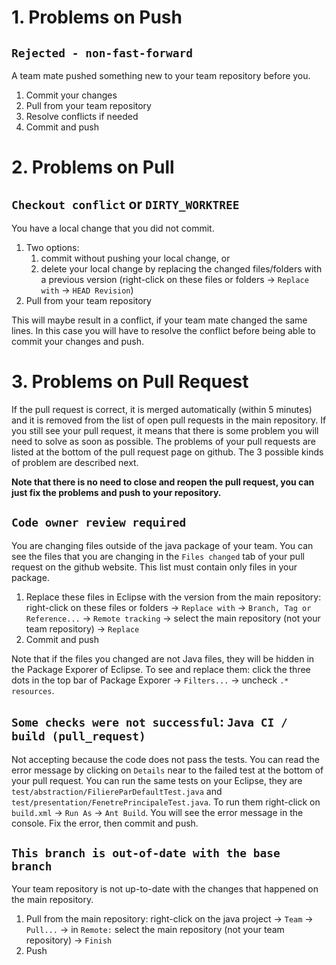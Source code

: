 # 1. Problems on Push

## `Rejected - non-fast-forward`

A team mate pushed something new to your team repository before you.

1. Commit your changes
2. Pull from your team repository
3. Resolve conflicts if needed
4. Commit and push

# 2. Problems on Pull

## `Checkout conflict` or `DIRTY_WORKTREE`

You have a local change that you did not commit. 

1. Two options:
   1. commit without pushing your local change, or 
   2. delete your local change by replacing the changed files/folders with a previous version (right-click on these files or folders -> `Replace with` -> `HEAD Revision`)
3. Pull from your team repository

This will maybe result in a conflict, if your team mate changed the same lines. 
In this case you will have to resolve the conflict before being able to commit your changes and push.

# 3. Problems on Pull Request

If the pull request is correct, it is merged automatically (within 5 minutes) and it is removed from the list of open pull requests in the main repository. If you still see your pull request, it means that there is some problem you will need to solve as soon as possible. The problems of your pull requests are listed at the bottom of the pull request page on github. The 3 possible kinds of problem are described next.

**Note that there is no need to close and reopen the pull request, you can just fix the problems and push to your repository.**

## `Code owner review required`

You are changing files outside of the java package of your team. You can see the files that you are changing in the `Files changed` tab of your pull request on the github website. This list must contain only files in your package.

1. Replace these files in Eclipse with the version from the main repository: right-click on these files or folders -> `Replace with` -> `Branch, Tag or Reference...` -> `Remote tracking` -> select the main repository (not your team repository) -> `Replace`
2. Commit and push

Note that if the files you changed are not Java files, they will be hidden in the Package Exporer of Eclipse. To see and replace them: click the three dots in the top bar of Package Exporer -> `Filters...` -> uncheck `.* resources`. 

## `Some checks were not successful`: `Java CI / build (pull_request)`

Not accepting because the code does not pass the tests. You can read the error message by clicking on `Details` near to the failed test at the bottom of your pull request. You can run the same tests on your Eclipse, they are `test/abstraction/FiliereParDefaultTest.java` and `test/presentation/FenetrePrincipaleTest.java`. To run them right-click on `build.xml` -> `Run As` -> `Ant Build`. You will see the error message in the console. Fix the error, then commit and push.

## `This branch is out-of-date with the base branch`

Your team repository is not up-to-date with the changes that happened on the main repository. 

1. Pull from the main repository: right-click on the java project -> `Team` -> `Pull...` -> in `Remote:` select the main repository (not your team repository) -> `Finish`
2. Push
